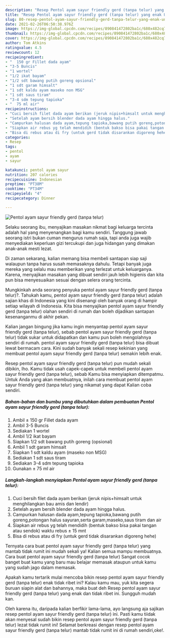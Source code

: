 ```yaml
---
description: "Resep Pentol ayam sayur friendly gerd (tanpa telur) yang enak Untuk Jualan"
title: "Resep Pentol ayam sayur friendly gerd (tanpa telur) yang enak Untuk Jualan"
slug: 80-resep-pentol-ayam-sayur-friendly-gerd-tanpa-telur-yang-enak-untuk-jualan
date: 2021-02-26T06:50:38.976Z
image: https://img-global.cpcdn.com/recipes/890841472802ba1c/680x482cq70/pentol-ayam-sayur-friendly-gerd-tanpa-telur-foto-resep-utama.jpg
thumbnail: https://img-global.cpcdn.com/recipes/890841472802ba1c/680x482cq70/pentol-ayam-sayur-friendly-gerd-tanpa-telur-foto-resep-utama.jpg
cover: https://img-global.cpcdn.com/recipes/890841472802ba1c/680x482cq70/pentol-ayam-sayur-friendly-gerd-tanpa-telur-foto-resep-utama.jpg
author: Tom Atkins
ratingvalue: 4.5
reviewcount: 12
recipeingredient:
- "  150 gr Fillet dada ayam"
- "3-5 Buncis"
- "1 wortel"
- "1/2 ikat bayam"
- "1/2 sdt bawang putih goreng opsional"
- "1 sdt garam himsalt"
- "1 sdt kaldu ayam maseko non MSG"
- "1 sdt saus tiram"
- "3-4 sdm tepung tapioka"
- "  75 ml air"
recipeinstructions:
- "Cuci bersih filet dada ayam berikan (jeruk nipis+himsalt untuk menghilangkan bau amis dan lendir)"
- "Setelah ayam bersih blender dada ayam hingga halus."
- "Campurkan halusan dada ayam,tepung tapioka,bawang putih goreng,potongan halus sayuran,serta garam,maseko,saus tiram dan air"
- "Siapkan air rebus yg telah mendidih (bentuk bakso bisa pakai tangan atau sendok) waktu rebus ± 15 mnt"
- "Bisa di rebus atau di fry (untuk gerd tidak disarankan digoreng hehe)"
categories:
- Resep
tags:
- pentol
- ayam
- sayur

katakunci: pentol ayam sayur 
nutrition: 207 calories
recipecuisine: Indonesian
preptime: "PT38M"
cooktime: "PT34M"
recipeyield: "4"
recipecategory: Dinner

---
```



![Pentol ayam sayur friendly gerd (tanpa telur)](https://img-global.cpcdn.com/recipes/890841472802ba1c/680x482cq70/pentol-ayam-sayur-friendly-gerd-tanpa-telur-foto-resep-utama.jpg)

Selaku seorang ibu, menyajikan masakan nikmat bagi keluarga tercinta adalah hal yang menyenangkan bagi kamu sendiri. Tanggung jawab seorang istri bukan cuman mengurus rumah saja, tapi anda juga wajib menyediakan keperluan gizi tercukupi dan juga hidangan yang dimakan anak-anak mesti lezat.

Di zaman  sekarang, kalian memang bisa membeli santapan siap saji walaupun tanpa harus susah memasaknya dahulu. Tetapi banyak juga mereka yang selalu mau memberikan yang terlezat untuk keluarganya. Karena, menyajikan masakan yang dibuat sendiri jauh lebih higienis dan kita pun bisa menyesuaikan sesuai dengan selera orang tercinta. 



Mungkinkah anda seorang penyuka pentol ayam sayur friendly gerd (tanpa telur)?. Tahukah kamu, pentol ayam sayur friendly gerd (tanpa telur) adalah sajian khas di Indonesia yang kini disenangi oleh banyak orang di hampir setiap wilayah di Indonesia. Kita bisa menyajikan pentol ayam sayur friendly gerd (tanpa telur) olahan sendiri di rumah dan boleh dijadikan santapan kesenanganmu di akhir pekan.

Kalian jangan bingung jika kamu ingin menyantap pentol ayam sayur friendly gerd (tanpa telur), sebab pentol ayam sayur friendly gerd (tanpa telur) tidak sukar untuk didapatkan dan kamu pun boleh mengolahnya sendiri di rumah. pentol ayam sayur friendly gerd (tanpa telur) bisa dibuat lewat bermacam cara. Kini sudah banyak sekali resep kekinian yang membuat pentol ayam sayur friendly gerd (tanpa telur) semakin lebih enak.

Resep pentol ayam sayur friendly gerd (tanpa telur) pun mudah sekali dibikin, lho. Kamu tidak usah capek-capek untuk membeli pentol ayam sayur friendly gerd (tanpa telur), sebab Kamu bisa menyiapkan ditempatmu. Untuk Anda yang akan membuatnya, inilah cara membuat pentol ayam sayur friendly gerd (tanpa telur) yang nikamat yang dapat Kalian coba sendiri.

<!--inarticleads1-->

##### Bahan-bahan dan bumbu yang dibutuhkan dalam pembuatan Pentol ayam sayur friendly gerd (tanpa telur):

1. Ambil  ± 150 gr Fillet dada ayam
1. Ambil 3-5 Buncis
1. Sediakan 1 wortel
1. Ambil 1/2 ikat bayam
1. Siapkan 1/2 sdt bawang putih goreng (opsional)
1. Ambil 1 sdt garam himsalt
1. Siapkan 1 sdt kaldu ayam (maseko non MSG)
1. Sediakan 1 sdt saus tiram
1. Sediakan 3-4 sdm tepung tapioka
1. Gunakan  ± 75 ml air




<!--inarticleads2-->

##### Langkah-langkah menyiapkan Pentol ayam sayur friendly gerd (tanpa telur):

1. Cuci bersih filet dada ayam berikan (jeruk nipis+himsalt untuk menghilangkan bau amis dan lendir)
1. Setelah ayam bersih blender dada ayam hingga halus.
1. Campurkan halusan dada ayam,tepung tapioka,bawang putih goreng,potongan halus sayuran,serta garam,maseko,saus tiram dan air
1. Siapkan air rebus yg telah mendidih (bentuk bakso bisa pakai tangan atau sendok) waktu rebus ± 15 mnt
1. Bisa di rebus atau di fry (untuk gerd tidak disarankan digoreng hehe)




Ternyata cara buat pentol ayam sayur friendly gerd (tanpa telur) yang mantab tidak rumit ini mudah sekali ya! Kalian semua mampu membuatnya. Cara buat pentol ayam sayur friendly gerd (tanpa telur) Sangat cocok banget buat kamu yang baru mau belajar memasak ataupun untuk kamu yang sudah jago dalam memasak.

Apakah kamu tertarik mulai mencoba bikin resep pentol ayam sayur friendly gerd (tanpa telur) enak tidak ribet ini? Kalau kamu mau, yuk kita segera buruan siapin alat dan bahannya, maka buat deh Resep pentol ayam sayur friendly gerd (tanpa telur) yang enak dan tidak ribet ini. Sungguh mudah kan. 

Oleh karena itu, daripada kalian berfikir lama-lama, ayo langsung aja sajikan resep pentol ayam sayur friendly gerd (tanpa telur) ini. Pasti kamu tiidak akan menyesal sudah bikin resep pentol ayam sayur friendly gerd (tanpa telur) lezat tidak rumit ini! Selamat berkreasi dengan resep pentol ayam sayur friendly gerd (tanpa telur) mantab tidak rumit ini di rumah sendiri,oke!.

